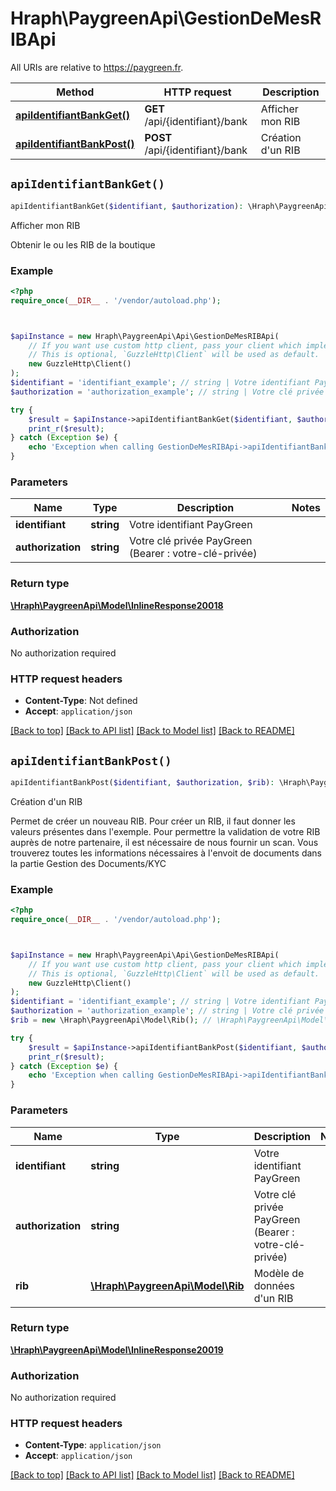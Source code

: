 # Hraph\PaygreenApi\GestionDeMesRIBApi

All URIs are relative to https://paygreen.fr.

Method | HTTP request | Description
------------- | ------------- | -------------
[**apiIdentifiantBankGet()**](GestionDeMesRIBApi.md#apiIdentifiantBankGet) | **GET** /api/{identifiant}/bank | Afficher mon RIB
[**apiIdentifiantBankPost()**](GestionDeMesRIBApi.md#apiIdentifiantBankPost) | **POST** /api/{identifiant}/bank | Création d&#39;un RIB


## `apiIdentifiantBankGet()`

```php
apiIdentifiantBankGet($identifiant, $authorization): \Hraph\PaygreenApi\Model\InlineResponse20018
```

Afficher mon RIB

Obtenir le ou les RIB de la boutique

### Example

```php
<?php
require_once(__DIR__ . '/vendor/autoload.php');



$apiInstance = new Hraph\PaygreenApi\Api\GestionDeMesRIBApi(
    // If you want use custom http client, pass your client which implements `GuzzleHttp\ClientInterface`.
    // This is optional, `GuzzleHttp\Client` will be used as default.
    new GuzzleHttp\Client()
);
$identifiant = 'identifiant_example'; // string | Votre identifiant PayGreen
$authorization = 'authorization_example'; // string | Votre clé privée PayGreen (Bearer : votre-clé-privée)

try {
    $result = $apiInstance->apiIdentifiantBankGet($identifiant, $authorization);
    print_r($result);
} catch (Exception $e) {
    echo 'Exception when calling GestionDeMesRIBApi->apiIdentifiantBankGet: ', $e->getMessage(), PHP_EOL;
}
```

### Parameters

Name | Type | Description  | Notes
------------- | ------------- | ------------- | -------------
 **identifiant** | **string**| Votre identifiant PayGreen |
 **authorization** | **string**| Votre clé privée PayGreen (Bearer : votre-clé-privée) |

### Return type

[**\Hraph\PaygreenApi\Model\InlineResponse20018**](../Model/InlineResponse20018.md)

### Authorization

No authorization required

### HTTP request headers

- **Content-Type**: Not defined
- **Accept**: `application/json`

[[Back to top]](#) [[Back to API list]](../../README.md#endpoints)
[[Back to Model list]](../../README.md#models)
[[Back to README]](../../README.md)

## `apiIdentifiantBankPost()`

```php
apiIdentifiantBankPost($identifiant, $authorization, $rib): \Hraph\PaygreenApi\Model\InlineResponse20019
```

Création d'un RIB

Permet de créer un nouveau RIB. Pour créer un RIB, il faut donner les valeurs présentes dans l'exemple. Pour permettre la validation de votre RIB auprès de notre partenaire, il est nécessaire de nous fournir un scan. Vous trouverez toutes les informations nécessaires à l'envoit de documents dans la partie Gestion des Documents/KYC

### Example

```php
<?php
require_once(__DIR__ . '/vendor/autoload.php');



$apiInstance = new Hraph\PaygreenApi\Api\GestionDeMesRIBApi(
    // If you want use custom http client, pass your client which implements `GuzzleHttp\ClientInterface`.
    // This is optional, `GuzzleHttp\Client` will be used as default.
    new GuzzleHttp\Client()
);
$identifiant = 'identifiant_example'; // string | Votre identifiant PayGreen
$authorization = 'authorization_example'; // string | Votre clé privée PayGreen (Bearer : votre-clé-privée)
$rib = new \Hraph\PaygreenApi\Model\Rib(); // \Hraph\PaygreenApi\Model\Rib | Modèle de données d'un RIB

try {
    $result = $apiInstance->apiIdentifiantBankPost($identifiant, $authorization, $rib);
    print_r($result);
} catch (Exception $e) {
    echo 'Exception when calling GestionDeMesRIBApi->apiIdentifiantBankPost: ', $e->getMessage(), PHP_EOL;
}
```

### Parameters

Name | Type | Description  | Notes
------------- | ------------- | ------------- | -------------
 **identifiant** | **string**| Votre identifiant PayGreen |
 **authorization** | **string**| Votre clé privée PayGreen (Bearer : votre-clé-privée) |
 **rib** | [**\Hraph\PaygreenApi\Model\Rib**](../Model/Rib.md)| Modèle de données d&#39;un RIB |

### Return type

[**\Hraph\PaygreenApi\Model\InlineResponse20019**](../Model/InlineResponse20019.md)

### Authorization

No authorization required

### HTTP request headers

- **Content-Type**: `application/json`
- **Accept**: `application/json`

[[Back to top]](#) [[Back to API list]](../../README.md#endpoints)
[[Back to Model list]](../../README.md#models)
[[Back to README]](../../README.md)
